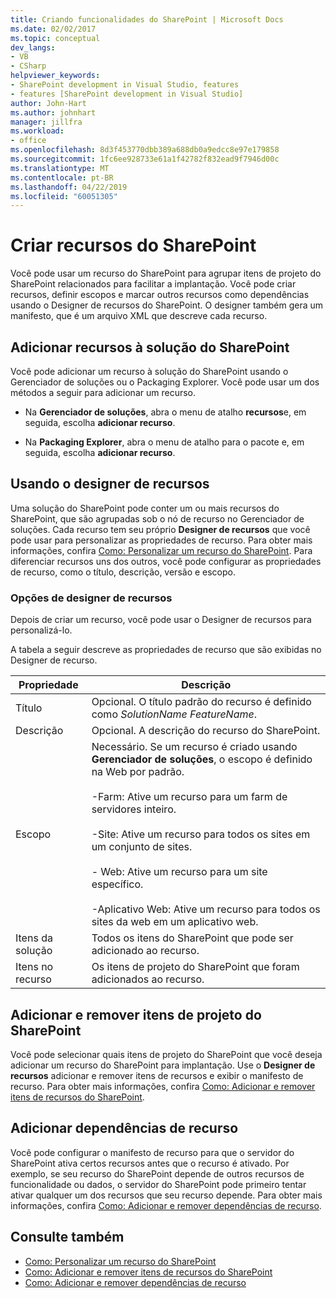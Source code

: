 ```yaml
---
title: Criando funcionalidades do SharePoint | Microsoft Docs
ms.date: 02/02/2017
ms.topic: conceptual
dev_langs:
- VB
- CSharp
helpviewer_keywords:
- SharePoint development in Visual Studio, features
- features [SharePoint development in Visual Studio]
author: John-Hart
ms.author: johnhart
manager: jillfra
ms.workload:
- office
ms.openlocfilehash: 8d3f453770dbb389a688db0a9edcc8e97e179858
ms.sourcegitcommit: 1fc6ee928733e61a1f42782f832ead9f7946d00c
ms.translationtype: MT
ms.contentlocale: pt-BR
ms.lasthandoff: 04/22/2019
ms.locfileid: "60051305"
---
```

# <a name="create-sharepoint-features"></a>Criar recursos do SharePoint
  Você pode usar um recurso do SharePoint para agrupar itens de projeto do SharePoint relacionados para facilitar a implantação. Você pode criar recursos, definir escopos e marcar outros recursos como dependências usando o Designer de recursos do SharePoint. O designer também gera um manifesto, que é um arquivo XML que descreve cada recurso.

## <a name="add-features-to-the-sharepoint-solution"></a>Adicionar recursos à solução do SharePoint
 Você pode adicionar um recurso à solução do SharePoint usando o Gerenciador de soluções ou o Packaging Explorer. Você pode usar um dos métodos a seguir para adicionar um recurso.

- Na **Gerenciador de soluções**, abra o menu de atalho **recursos**e, em seguida, escolha **adicionar recurso**.

- Na **Packaging Explorer**, abra o menu de atalho para o pacote e, em seguida, escolha **adicionar recurso**.

## <a name="using-the-feature-designer"></a>Usando o designer de recursos
 Uma solução do SharePoint pode conter um ou mais recursos do SharePoint, que são agrupadas sob o nó de recurso no Gerenciador de soluções. Cada recurso tem seu próprio **Designer de recursos** que você pode usar para personalizar as propriedades de recurso. Para obter mais informações, confira [Como: Personalizar um recurso do SharePoint](../sharepoint/how-to-customize-a-sharepoint-feature.md). Para diferenciar recursos uns dos outros, você pode configurar as propriedades de recurso, como o título, descrição, versão e escopo.

### <a name="feature-designer-options"></a>Opções de designer de recursos
 Depois de criar um recurso, você pode usar o Designer de recursos para personalizá-lo.

 A tabela a seguir descreve as propriedades de recurso que são exibidas no Designer de recurso.

|Propriedade|Descrição|
|--------------|-----------------|
|Título|Opcional. O título padrão do recurso é definido como *SolutionName* *FeatureName*.|
|Descrição|Opcional. A descrição do recurso do SharePoint.|
|Escopo|Necessário. Se um recurso é criado usando **Gerenciador de soluções**, o escopo é definido na Web por padrão.<br /><br /> -Farm: Ative um recurso para um farm de servidores inteiro.<br /><br /> -Site: Ative um recurso para todos os sites em um conjunto de sites.<br /><br /> - Web: Ative um recurso para um site específico.<br /><br /> -Aplicativo Web: Ative um recurso para todos os sites da web em um aplicativo web.|
|Itens da solução|Todos os itens do SharePoint que pode ser adicionado ao recurso.|
|Itens no recurso|Os itens de projeto do SharePoint que foram adicionados ao recurso.|

## <a name="add-and-remove-sharepoint-project-items"></a>Adicionar e remover itens de projeto do SharePoint
 Você pode selecionar quais itens de projeto do SharePoint que você deseja adicionar um recurso do SharePoint para implantação. Use o **Designer de recursos** adicionar e remover itens de recursos e exibir o manifesto de recurso. Para obter mais informações, confira [Como: Adicionar e remover itens de recursos do SharePoint](../sharepoint/how-to-add-and-remove-items-to-sharepoint-features.md).

## <a name="add-feature-dependencies"></a>Adicionar dependências de recurso
 Você pode configurar o manifesto de recurso para que o servidor do SharePoint ativa certos recursos antes que o recurso é ativado. Por exemplo, se seu recurso do SharePoint depende de outros recursos de funcionalidade ou dados, o servidor do SharePoint pode primeiro tentar ativar qualquer um dos recursos que seu recurso depende. Para obter mais informações, confira [Como: Adicionar e remover dependências de recurso](../sharepoint/how-to-add-and-remove-feature-dependencies.md).

## <a name="see-also"></a>Consulte também
- [Como: Personalizar um recurso do SharePoint](../sharepoint/how-to-customize-a-sharepoint-feature.md)
- [Como: Adicionar e remover itens de recursos do SharePoint](../sharepoint/how-to-add-and-remove-items-to-sharepoint-features.md)
- [Como: Adicionar e remover dependências de recurso](../sharepoint/how-to-add-and-remove-feature-dependencies.md)

